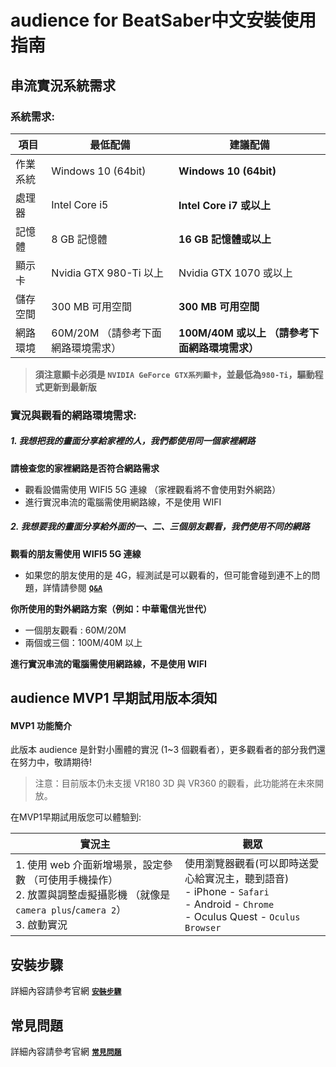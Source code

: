 # audience for BeatSaber中文安裝使用指南
## 串流實況系統需求
### 系統需求:
項目 | 最低配備 | 建議配備
--- | --- | ---
作業系統 | Windows 10 (64bit) | **Windows 10 (64bit)**
處理器 | Intel Core i5  | **Intel Core i7 或以上**
記憶體 | 8 GB 記憶體 | **16 GB 記憶體或以上**
顯示卡 | Nvidia GTX 980-Ti 以上 | Nvidia GTX 1070 或以上
儲存空間 | 300 MB 可用空間 | **300 MB 可用空間**
網路環境 | 60M/20M （請參考下面網路環境需求） | **100M/40M 或以上 （請參考下面網路環境需求）**
> **須注意顯卡必須是 `NVIDIA GeForce GTX系列顯卡`，並最低為`980-Ti`，驅動程式更新到最新版**

### 實況與觀看的網路環境需求:
##### 1. 我想把我的畫面分享給家裡的人，我們都使用同一個家裡網路
**請檢查您的家裡網路是否符合網路需求**
- 觀看設備需使用 WIFI5 5G 連線 （家裡觀看將不會使用對外網路）
- 進行實況串流的電腦需使用網路線，不是使用 WIFI
##### 2. 我想要我的畫面分享給外面的一、二、三個朋友觀看，我們使用不同的網路
**觀看的朋友需使用 WIFI5 5G 連線**
- 如果您的朋友使用的是 4G，經測試是可以觀看的，但可能會碰到連不上的問題，詳情請參閱 **[`Q&A`](https://www.xr-audience.live/zh-hant/download/#q5-2)**
 
**你所使用的對外網路方案（例如：中華電信光世代）**
- 一個朋友觀看 : 60M/20M
- 兩個或三個：100M/40M 以上

**進行實況串流的電腦需使用網路線，不是使用 WIFI**

## audience MVP1 早期試用版本須知
#### MVP1 功能簡介

此版本 audience 是針對小團體的實況 (1~3 個觀看者），更多觀看者的部分我們還在努力中，敬請期待!

> 注意：目前版本仍未支援 VR180 3D 與 VR360 的觀看，此功能將在未來開放。

在MVP1早期試用版您可以體驗到:

| 實況主 | 觀眾 |
| ------ | ------ |
| 1. 使用 web 介面新增場景，設定參數 （可使用手機操作）<br>2. 放置與調整虛擬攝影機 （就像是 `camera plus`/`camera 2`）<br>3. 啟動實況| 使用瀏覽器觀看(可以即時送愛心給實況主，聽到語音)<br> - iPhone - `Safari` <br> - Android - `Chrome` <br> - Oculus Quest - `Oculus Browser`|


## 安裝步驟
詳細內容請參考官網 **[`安裝步驟`](https://www.xr-audience.live/zh-hant/download/#install)**

## 常見問題
詳細內容請參考官網 **[`常見問題`](https://www.xr-audience.live/zh-hant/download/#q1-1)**

